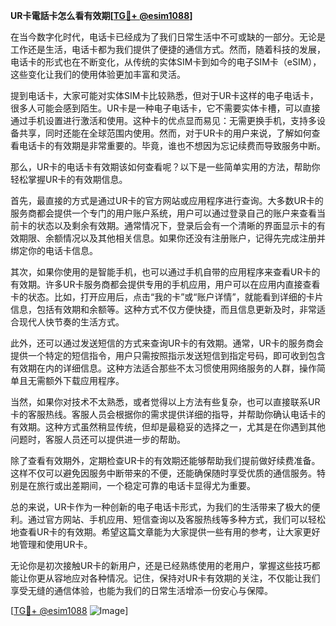 **UR卡電話卡怎么看有效期[[TG💪+ @esim1088](https://t.me/s/esim1088)]**

在当今数字化时代，电话卡已经成为了我们日常生活中不可或缺的一部分。无论是工作还是生活，电话卡都为我们提供了便捷的通信方式。然而，随着科技的发展，电话卡的形式也在不断变化，从传统的实体SIM卡到如今的电子SIM卡（eSIM），这些变化让我们的使用体验更加丰富和灵活。

提到电话卡，大家可能对实体SIM卡比较熟悉，但对于UR卡这样的电子电话卡，很多人可能会感到陌生。UR卡是一种电子电话卡，它不需要实体卡槽，可以直接通过手机设置进行激活和使用。这种卡的优点显而易见：无需更换手机，支持多设备共享，同时还能在全球范围内使用。然而，对于UR卡的用户来说，了解如何查看电话卡的有效期是非常重要的。毕竟，谁也不想因为忘记续费而导致服务中断。

那么，UR卡的电话卡有效期该如何查看呢？以下是一些简单实用的方法，帮助你轻松掌握UR卡的有效期信息。

首先，最直接的方式是通过UR卡的官方网站或应用程序进行查询。大多数UR卡的服务商都会提供一个专门的用户账户系统，用户可以通过登录自己的账户来查看当前卡的状态以及剩余有效期。通常情况下，登录后会有一个清晰的界面显示卡的有效期限、余额情况以及其他相关信息。如果你还没有注册账户，记得先完成注册并绑定你的电话卡信息。

其次，如果你使用的是智能手机，也可以通过手机自带的应用程序来查看UR卡的有效期。许多UR卡服务商都会提供专用的手机应用，用户可以在应用内直接查看卡的状态。比如，打开应用后，点击“我的卡”或“账户详情”，就能看到详细的卡片信息，包括有效期和余额等。这种方式不仅方便快捷，而且信息更新及时，非常适合现代人快节奏的生活方式。

此外，还可以通过发送短信的方式来查询UR卡的有效期。通常，UR卡的服务商会提供一个特定的短信指令，用户只需按照指示发送短信到指定号码，即可收到包含有效期在内的详细信息。这种方法适合那些不太习惯使用网络服务的人群，操作简单且无需额外下载应用程序。

当然，如果你对技术不太熟悉，或者觉得以上方法有些复杂，也可以直接联系UR卡的客服热线。客服人员会根据你的需求提供详细的指导，并帮助你确认电话卡的有效期。这种方式虽然稍显传统，但却是最稳妥的选择之一，尤其是在你遇到其他问题时，客服人员还可以提供进一步的帮助。

除了查看有效期外，定期检查UR卡的有效期还能够帮助我们提前做好续费准备。这样不仅可以避免因服务中断带来的不便，还能确保随时享受优质的通信服务。特别是在旅行或出差期间，一个稳定可靠的电话卡显得尤为重要。

总的来说，UR卡作为一种创新的电子电话卡形式，为我们的生活带来了极大的便利。通过官方网站、手机应用、短信查询以及客服热线等多种方式，我们可以轻松地查看UR卡的有效期。希望这篇文章能为大家提供一些有用的参考，让大家更好地管理和使用UR卡。

无论你是初次接触UR卡的新用户，还是已经熟练使用的老用户，掌握这些技巧都能让你更从容地应对各种情况。记住，保持对UR卡有效期的关注，不仅能让我们享受无缝的通信体验，也能为我们的日常生活增添一份安心与保障。

[[TG💪+ @esim1088](https://t.me/s/esim1088) ![Image](https://i.postimg.cc/4NQfJmqS/Snipaste-2025-05-13-00-14-12.png)]